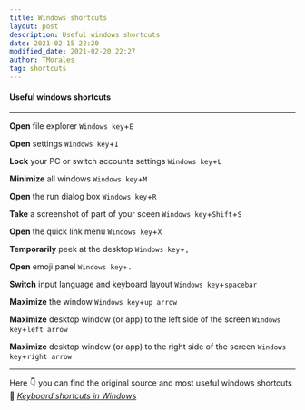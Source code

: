 ```yaml
---
title: Windows shortcuts
layout: post
description: Useful windows shortcuts
date: 2021-02-15 22:20
modified_date: 2021-02-20 22:27
author: TMorales
tag: shortcuts
---
```

#### Useful windows shortcuts
---
**Open** file explorer
`Windows key`+`E`

**Open** settings
`Windows key`+`I`

**Lock** your PC or switch accounts settings
`Windows key`+`L`

**Minimize** all windows
`Windows key`+`M`

**Open** the run dialog box
`Windows key`+`R`

**Take** a screenshot of part of your sceen
`Windows key`+`Shift`+`S`

**Open** the quick link menu
`Windows key`+`X`

**Temporarily** peek at the desktop
`Windows key`+`,`

**Open** emoji panel
`Windows key`+`.`

**Switch** input language and keyboard layout
`Windows key`+`spacebar`

**Maximize** the window
`Windows key`+`up arrow`

**Maximize** desktop window (or app) to the left side of the screen
`Windows key`+`left arrow`

**Maximize** desktop window (or app) to the right side of the screen
`Windows key`+`right arrow`

---
Here 👇 you can find the original source and most useful windows shortcuts\
🔗 *[Keyboard shortcuts in Windows](https://support.microsoft.com/en-us/windows/keyboard-shortcuts-in-windows-dcc61a57-8ff0-cffe-9796-cb9706c75eec)*
